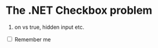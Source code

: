 # The .NET Checkbox problem

1. on vs true, hidden input etc.

<input type="checkbox" id="RememberMe" name="RememberMe" value="true">
<input type="hidden" name="RememberMe"  value="false">
<label for="RememberMe">Remember me</label>

